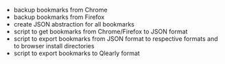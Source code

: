 - backup bookmarks from Chrome
- backup bookmarks from Firefox
- create JSON abstraction for all bookmarks
- script to get bookmarks from Chrome/Firefox to JSON format
- script to export bookmarks from JSON format to respective formats and to browser install directories
- script to export bookmarks to Qlearly format
